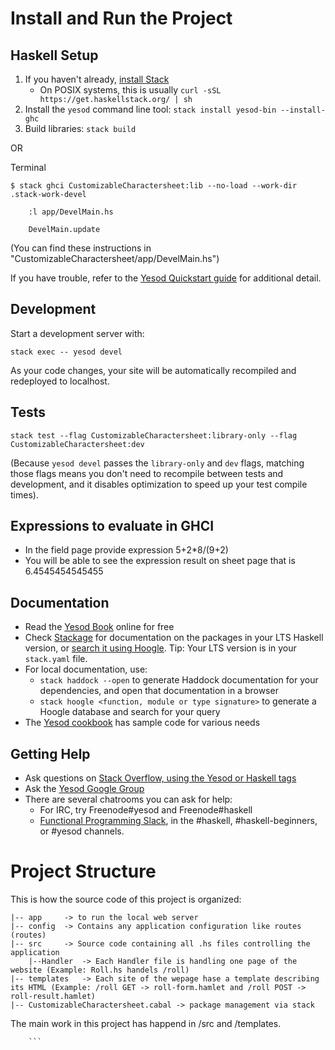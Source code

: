 # Install and Run the Project

## Haskell Setup

1. If you haven't already, [install Stack](https://haskell-lang.org/get-started)
	* On POSIX systems, this is usually `curl -sSL https://get.haskellstack.org/ | sh`
2. Install the `yesod` command line tool: `stack install yesod-bin --install-ghc`
3. Build libraries: `stack build`

OR

Terminal 

```
$ stack ghci CustomizableCharactersheet:lib --no-load --work-dir .stack-work-devel

    :l app/DevelMain.hs
    
    DevelMain.update
```
(You can find these instructions in "CustomizableCharactersheet/app/DevelMain.hs")

If you have trouble, refer to the [Yesod Quickstart guide](https://www.yesodweb.com/page/quickstart) for additional detail.

## Development

Start a development server with:

```
stack exec -- yesod devel
```

As your code changes, your site will be automatically recompiled and redeployed to localhost.

## Tests

```
stack test --flag CustomizableCharactersheet:library-only --flag CustomizableCharactersheet:dev
```

(Because `yesod devel` passes the `library-only` and `dev` flags, matching those flags means you don't need to recompile between tests and development, and it disables optimization to speed up your test compile times).

## Expressions to evaluate in GHCI

* In the field page provide expression 5+2*8/(9+2)
* You will be able to see the expression result on sheet page that is 6.4545454545455

## Documentation

* Read the [Yesod Book](https://www.yesodweb.com/book) online for free
* Check [Stackage](http://stackage.org/) for documentation on the packages in your LTS Haskell version, or [search it using Hoogle](https://www.stackage.org/lts/hoogle?q=). Tip: Your LTS version is in your `stack.yaml` file.
* For local documentation, use:
	* `stack haddock --open` to generate Haddock documentation for your dependencies, and open that documentation in a browser
	* `stack hoogle <function, module or type signature>` to generate a Hoogle database and search for your query
* The [Yesod cookbook](https://github.com/yesodweb/yesod-cookbook) has sample code for various needs

## Getting Help

* Ask questions on [Stack Overflow, using the Yesod or Haskell tags](https://stackoverflow.com/questions/tagged/yesod+haskell)
* Ask the [Yesod Google Group](https://groups.google.com/forum/#!forum/yesodweb)
* There are several chatrooms you can ask for help:
	* For IRC, try Freenode#yesod and Freenode#haskell
	* [Functional Programming Slack](https://fpchat-invite.herokuapp.com/), in the #haskell, #haskell-beginners, or #yesod channels.

# Project Structure
This is how the source code of this project is organized:

```
|-- app 	-> to run the local web server
|-- config 	-> Contains any application configuration like routes (routes)
|-- src 	-> Source code containing all .hs files controlling the application
	|--Handler 	-> Each Handler file is handling one page of the website (Example: Roll.hs handels /roll)
|-- templates 	-> Each site of the wepage hase a template describing its HTML (Example: /roll GET -> roll-form.hamlet and /roll POST -> roll-result.hamlet)
|-- CustomizableCharactersheet.cabal -> package management via stack
```

The main work in this project has happend in /src and /templates.



	    ```
